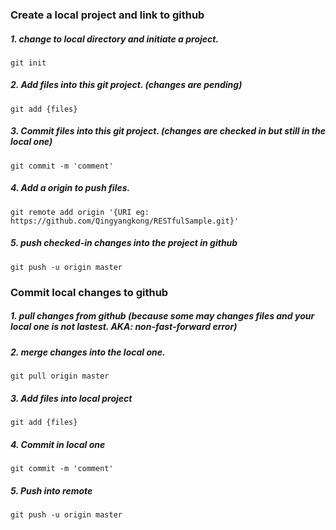 ### Create a local project and link to github
##### 1. change to local directory and initiate a project.
`git init`  
##### 2. Add files into this git project. (changes are pending)
`git add {files}`  
##### 3. Commit files into this git project. (changes are checked in but still in the local one)
`git commit -m 'comment'`  
##### 4. Add a origin to push files.
`git remote add origin '{URI eg: https://github.com/Qingyangkong/RESTfulSample.git}'`  
##### 5. push checked-in changes into the project in github
`git push -u origin master`

### Commit local changes to github
##### 1. pull changes from github (because some may changes files and your local one is not lastest. AKA: non-fast-forward error)
##### 2. merge changes into the local one.
`git pull origin master`
##### 3. Add files into local project
`git add {files}`
##### 4. Commit in local one
`git commit -m 'comment'`
##### 5. Push into remote
`git push -u origin master`
